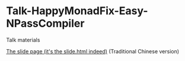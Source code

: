 Talk-HappyMonadFix-Easy-NPassCompiler
=====================================

Talk materials

[The slide page (it's the slide.html indeed)](http://cindylinz.github.io/Talk-HappyMonadFix-Easy-NPassCompiler/)
(Traditional Chinese version)
